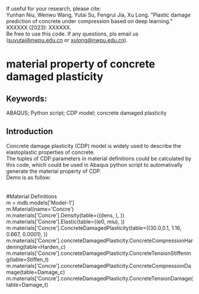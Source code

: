 If useful for your research, please cite: <br>
Yunhan Niu, Wenwu Wang, Yutai Su, Fengrui Jia, Xu Long. "Plastic damage prediction of concrete under compression based on deep learning." XXXXXX (2023): XXXXXX.<br>
Be free to use this code. If any questions, pls email us (suyutai@nwpu.edu.cn or xulong@nwpu.edu.cn). <br>

# material property of concrete damaged plasticity
## Keywords:
ABAQUS; Python script; CDP model; concrete damaged plasticity
## Introduction
Concrete damage plasticity (CDP) model is widely used to describe the elastoplastic properties of concrete. <br>
The tuples of CDP parameters in material definitions could be calculated by this code,
which could be used in Abaqus python script to automativally generate the material property of CDP. <br>
Demo is as follow: <br> <br> <br>
#Material Definitions <br>
m = mdb.models['Model-1'] <br>
m.Material(name='Concre') <br>
m.materials['Concre'].Density(table=((dens, ), )) <br>
m.materials['Concre'].Elastic(table=((e0, miu), )) <br>
m.materials['Concre'].ConcreteDamagedPlasticity(table=((30.0,0.1, 1.16, 0.667, 0.0001), )) <br>
m.materials['Concre'].concreteDamagedPlasticity.ConcreteCompressionHardening(table=Harden_c) <br>
m.materials['Concre'].concreteDamagedPlasticity.ConcreteTensionStiffening(table=Stiffen_t) <br>
m.materials['Concre'].concreteDamagedPlasticity.ConcreteCompressionDamage(table=Damage_c) <br>
m.materials['Concre'].concreteDamagedPlasticity.ConcreteTensionDamage(table=Damage_t) <br>
